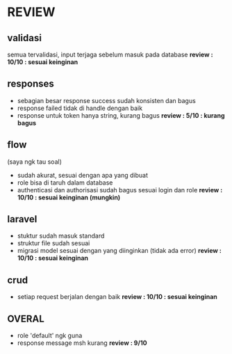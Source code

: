 # REVIEW
## validasi
semua tervalidasi, input terjaga sebelum masuk pada database
**review : 10/10 : sesuai keinginan**

## responses
- sebagian besar response success sudah konsisten dan bagus
- response failed tidak di handle dengan baik
- response untuk token hanya string, kurang bagus
**review : 5/10 : kurang bagus**

## flow 
(saya ngk tau soal)
- sudah akurat, sesuai dengan apa yang dibuat
- role bisa di taruh dalam database
- authenticasi dan authorisasi sudah bagus sesuai login dan role
**review : 10/10 : sesuai keinginan (mungkin)**

## laravel
- stuktur sudah masuk standard
- struktur file sudah sesuai
- migrasi model sesuai dengan yang diinginkan (tidak ada error)
**review : 10/10 : sesuai keinginan**

## crud
- setiap request berjalan dengan baik
**review : 10/10 : sesuai keinginan**

## OVERAL
- role 'default' ngk guna
- response message msh kurang
**review : 9/10**

